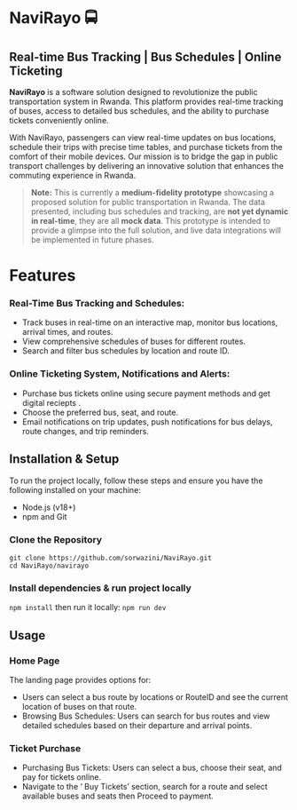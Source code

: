 # NaviRayo 🚍
## Real-time Bus Tracking | Bus Schedules | Online Ticketing
**NaviRayo** is a software solution designed to revolutionize the public transportation system in Rwanda. This platform provides real-time tracking of buses, access to detailed bus schedules, and the ability to purchase tickets conveniently online.  
  
With NaviRayo, passengers can view real-time updates on bus locations, schedule their trips with precise time tables, and purchase tickets from the comfort of their mobile devices. Our mission is to bridge the gap in public transport challenges by delivering an innovative solution that enhances the commuting experience in Rwanda.

> **Note:** This is currently a **medium-fidelity prototype** showcasing a proposed solution for public transportation in Rwanda. The data presented, including bus schedules and tracking, are **not yet dynamic in real-time**, they are all **mock data**. This prototype is intended to provide a glimpse into the full solution, and live data integrations will be implemented in future phases. 
# Features  
### Real-Time Bus Tracking and Schedules:

- Track buses in real-time on an interactive map, monitor bus locations, arrival times, and routes. 
- View comprehensive schedules of buses for different routes.
- Search and filter bus schedules by location and route ID.
### Online Ticketing System, Notifications and Alerts:  
- Purchase bus tickets online using secure payment methods and get digital reciepts .
- Choose the preferred bus, seat, and route.
- Email notifications on trip updates, push notifications for bus delays, route changes, and trip reminders.
## Installation & Setup  
To run the project locally, follow these steps and ensure you have the following installed on your machine:  
- Node.js (v18+)
- npm and Git
### Clone the Repository  
```
git clone https://github.com/sorwazini/NaviRayo.git
cd NaviRayo/navirayo
```
### Install dependencies & run project locally  
```npm install```  then run it locally: ```npm run dev```   
## Usage  
### Home Page
The landing page provides options for:  
- Users can select a bus route by locations or RouteID and see the current location of buses on that route.
- Browsing Bus Schedules: Users can search for bus routes and view detailed schedules based on their departure and arrival points.
### Ticket Purchase
- Purchasing Bus Tickets: Users can select a bus, choose their seat, and pay for tickets online.
- Navigate to the ‘ Buy Tickets’ section, search for a route
and select available buses and seats then Proceed to payment.

